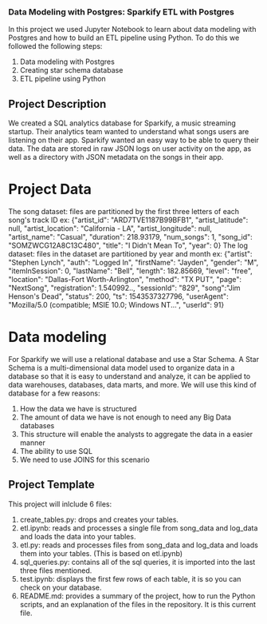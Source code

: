 ### Data Modeling with Postgres: Sparkify ETL with Postgres
In this project we used Jupyter Notebook to learn about data modeling with Postgres and how to build an ETL pipeline using Python. 
To do this we followed the following steps:
1. Data modeling with Postgres
2. Creating star schema database
3. ETL pipeline using Python

## Project Description
We created a  SQL analytics database for Sparkify, a music streaming startup. Their analytics team wanted to understand what songs users are listening on their app.
Sparkify wanted an easy way to be able to query their data. The data are stored in raw JSON logs on user activity on the app, as well as a directory with JSON metadata on the songs in their app.

# Project Data
The song dataset:  files are partitioned by the first three letters of each song's track ID
ex: {"artist_id": "ARD7TVE1187B99BFB1", "artist_latitude": null, "artist_location": "California - LA", "artist_longitude": null, "artist_name": "Casual", "duration": 218.93179, "num_songs": 1, "song_id": "SOMZWCG12A8C13C480", "title": "I Didn't Mean To", "year": 0}
The log dataset: files in the dataset are partitioned by year and month
ex: {"artist": "Stephen Lynch", "auth": "Logged In", "firstName": "Jayden", "gender": "M", "itemInSession": 0, "lastName": "Bell", "length": 182.85669, "level": "free", "location": "Dallas-Fort Worth-Arlington", "method": "TX PUT", "page": "NextSong", "registration": 1.540992.., "sessionId": "829", "song":"Jim Henson's Dead", "status": 200, "ts": 1543537327796, "userAgent": "Mozilla/5.0 (compatible; MSIE 10.0; Windows NT...", "userId": 91}

# Data modeling
For Sparkify we will use a relational database and use a Star Schema. A Star Schema is a multi-dimensional data model used to organize data in a database so that it is easy to understand and analyze, it can be applied to data warehouses, databases, data marts, and more. 
We will use this kind of database for a few reasons:
1. How the data we have is structured
2. The amount of data we have is not enough to need any Big Data databases
3. This structure will enable the analysts to aggregate the data in a easier manner
4. The ability to use SQL
5. We need to use JOINS for this scenario

## Project Template
This project will inlclude 6 files:
1. create_tables.py: drops and creates your tables. 
2. etl.ipynb: reads and processes a single file from song_data and log_data and loads the data into your tables.
3. etl.py: reads and processes files from song_data and log_data and loads them into your tables. (This is based on etl.ipynb)
4. sql_queries.py: contains all of the sql queries, it is imported into the last three files mentioned.
5. test.ipynb: displays the first few rows of each table, it is so you can check on your database.
6. README.md: provides a summary of the project, how to run the Python scripts, and an explanation of the files in the repository. It is this current file. 

